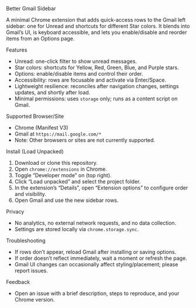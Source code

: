 Better Gmail Sidebar

A minimal Chrome extension that adds quick-access rows to the Gmail left sidebar: one for Unread and shortcuts for different Star colors. It blends into Gmail’s UI, is keyboard accessible, and lets you enable/disable and reorder items from an Options page.

Features
- Unread: one-click filter to show unread messages.
- Star colors: shortcuts for Yellow, Red, Green, Blue, and Purple stars.
- Options: enable/disable items and control their order.
- Accessibility: rows are focusable and activate via Enter/Space.
- Lightweight resilience: reconciles after navigation changes, settings updates, and shortly after load.
- Minimal permissions: uses `storage` only; runs as a content script on Gmail.

Supported Browser/Site
- Chrome (Manifest V3)
- Gmail at `https://mail.google.com/*`
- Note: Other browsers or sites are not currently supported.

Install (Load Unpacked)
1) Download or clone this repository.
2) Open `chrome://extensions` in Chrome.
3) Toggle “Developer mode” on (top right).
4) Click “Load unpacked” and select the project folder.
5) In the extension’s “Details”, open “Extension options” to configure order and visibility.
6) Open Gmail and use the new sidebar rows.

Privacy
- No analytics, no external network requests, and no data collection.
- Settings are stored locally via `chrome.storage.sync`.

Troubleshooting
- If rows don’t appear, reload Gmail after installing or saving options.
- If order doesn’t reflect immediately, wait a moment or refresh the page.
- Gmail UI changes can occasionally affect styling/placement; please report issues.

Feedback
- Open an issue with a brief description, steps to reproduce, and your Chrome version.
